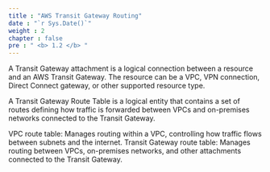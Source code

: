 ```yaml
---
title : "AWS Transit Gateway Routing"
date : "`r Sys.Date()`"
weight : 2
chapter : false
pre : " <b> 1.2 </b> "
---
```


A Transit Gateway attachment is a logical connection between a resource and an AWS Transit Gateway. The resource can be a VPC, VPN connection, Direct Connect gateway, or other supported resource type.

A Transit Gateway Route Table is a logical entity that contains a set of routes defining how traffic is forwarded between VPCs and on-premises networks connected to the Transit Gateway.

VPC route table: Manages routing within a VPC, controlling how traffic flows between subnets and the internet.
Transit Gateway route table: Manages routing between VPCs, on-premises networks, and other attachments connected to the Transit Gateway.